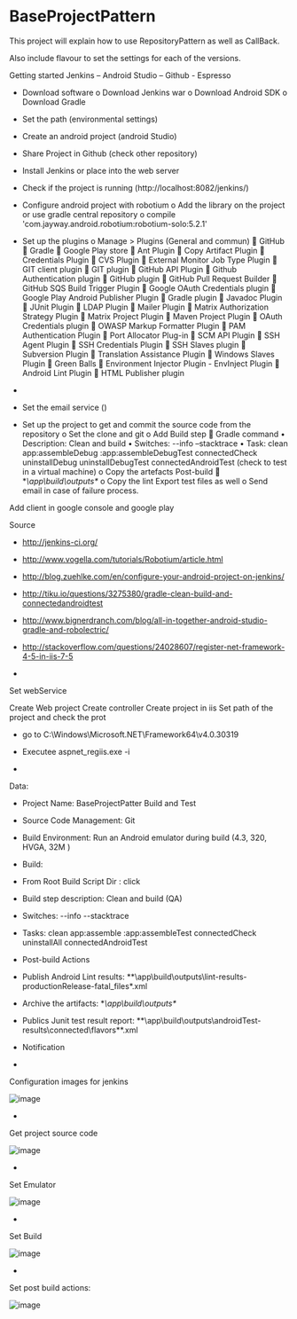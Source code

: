 # BaseProjectPattern
This project will explain how to use RepositoryPattern as well as CallBack.

Also include flavour to set the settings for each of the versions.

Getting started Jenkins – Android Studio – Github - Espresso 
-	Download software
o	Download Jenkins war
o	Download Android SDK
o	Download Gradle

-	Set the path (environmental settings)
-	Create an android project (android Studio)
-	Share Project in Github (check other repository)
-	Install Jenkins or place into the web server
-	Check if the project is running (http://localhost:8082/jenkins/)
-	Configure android project with robotium
o	Add the library on the project or use gradle central repository
o	compile 'com.jayway.android.robotium:robotium-solo:5.2.1'
-	Set up the plugins
o	Manage >  Plugins (General and commun)
	GitHub
	Gradle
	Google Play store
	Ant Plugin
	Copy Artifact Plugin
	Credentials Plugin
	CVS Plugin
	External Monitor Job Type Plugin
	GIT client plugin
	GIT plugin
	GitHub API Plugin
	Github Authentication plugin
	GitHub plugin
	GitHub Pull Request Builder
	GitHub SQS Build Trigger Plugin
	Google OAuth Credentials plugin
	Google Play Android Publisher Plugin
	Gradle plugin
	Javadoc Plugin
	JUnit Plugin
	LDAP Plugin
	Mailer Plugin
	Matrix Authorization Strategy Plugin
	Matrix Project Plugin
	Maven Project Plugin
	OAuth Credentials plugin
	OWASP Markup Formatter Plugin
	PAM Authentication Plugin
	Port Allocator Plug-in
	SCM API Plugin
	SSH Agent Plugin
	SSH Credentials Plugin
	SSH Slaves plugin
	Subversion Plugin
	Translation Assistance Plugin
	Windows Slaves Plugin
	Green Balls
	Environment Injector Plugin - EnvInject Plugin
	Android Lint Plugin
	HTML Publisher plugin

- 

-	Set the email service ()
-	 Set up the project to get and commit the source code from the repository
o	Set the clone and git
o	Add Build step
	Gradle command
•	Description: Clean and build
•	Switches: --info –stacktrace
•	Task: clean app:assembleDebug :app:assembleDebugTest connectedCheck uninstallDebug uninstallDebugTest connectedAndroidTest (check to test in a virtual machine)
o	Copy the artefacts Post-build
	**\app\build\outputs\**
o	Copy the lint
Export test files as well
o	Send email in case of failure process.


Add client in google console and google play


Source
-	http://jenkins-ci.org/
-	http://www.vogella.com/tutorials/Robotium/article.html
-	http://blog.zuehlke.com/en/configure-your-android-project-on-jenkins/
-	http://tiku.io/questions/3275380/gradle-clean-build-and-connectedandroidtest
-	http://www.bignerdranch.com/blog/all-in-together-android-studio-gradle-and-robolectric/
-	http://stackoverflow.com/questions/24028607/register-net-framework-4-5-in-iis-7-5

-

Set webService

Create Web project
Create controller
Create project in iis
Set path of the project and check the prot
- go to C:\Windows\Microsoft.NET\Framework64\v4.0.30319
- Executee aspnet_regiis.exe -i

-

Data:

- Project Name: BaseProjectPatter Build and Test
- Source Code Management: Git
- Build Environment: Run an Android emulator during build (4.3, 320, HVGA, 32M )
- Build: 
- From Root Build Script Dir : click
- Build step description: Clean and build (QA)
- Switches: --info --stacktrace
- Tasks: clean app:assemble :app:assembleTest connectedCheck uninstallAll connectedAndroidTest
- Post-build Actions
- Publish Android Lint results: **\app\build\outputs\lint-results-productionRelease-fatal_files\*.xml
- Archive the artifacts: **\app\build\outputs\**
- Publics Junit test result report: **\app\build\outputs\androidTest-results\connected\flavors\*\*.xml
- Notification

-

Configuration images for jenkins

![image](https://cloud.githubusercontent.com/assets/2193853/6122193/c81a278e-b143-11e4-98fd-b2f79e60fbde.png)


-
Get project source code

![image](https://cloud.githubusercontent.com/assets/2193853/6122097/988ea41e-b142-11e4-9f1b-13510af10b3b.png)

-

Set Emulator

![image](https://cloud.githubusercontent.com/assets/2193853/6122135/328c12f4-b143-11e4-8bc9-467822216d95.png)

-

Set Build

![image](https://cloud.githubusercontent.com/assets/2193853/6122164/53f4a80c-b143-11e4-8e35-2960a1d85c34.png)

-

Set post build actions:
  
![image](https://cloud.githubusercontent.com/assets/2193853/6122180/876491a2-b143-11e4-8b7a-b431936b97b4.png)




